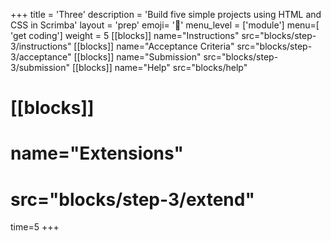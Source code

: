 +++
title = 'Three'
description = 'Build five simple projects using HTML and CSS in Scrimba'
layout = 'prep'
emoji= '🚀'
menu_level = ['module']
menu=[ 'get coding']
weight = 5
[[blocks]]
name="Instructions"
src="blocks/step-3/instructions"
[[blocks]]
name="Acceptance Criteria"
src="blocks/step-3/acceptance"
[[blocks]]
name="Submission"
src="blocks/step-3/submission"
[[blocks]]
name="Help"
src="blocks/help"
# [[blocks]]
# name="Extensions"
# src="blocks/step-3/extend"
time=5
+++
